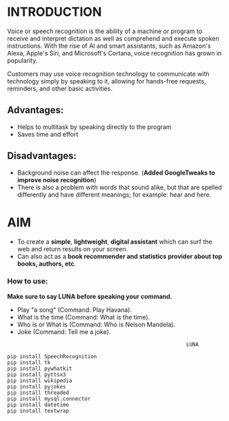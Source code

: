 # INTRODUCTION
Voice or speech recognition is the ability of a machine or program to receive and interpret dictation as well as comprehend and execute spoken instructions. With the rise of AI and smart assistants, such as Amazon's Alexa, Apple's Siri, and Microsoft's Cortana, voice recognition has grown in popularity.

Customers may use voice recognition technology to communicate with technology simply by speaking to it, allowing for hands-free requests, reminders, and other basic activities.

## Advantages:
- Helps to multitask by speaking directly to the program 
- Saves time and effort

## Disadvantages:
- Background noise can affect the response. (**Added GoogleTweaks to improve noise recognition**)
- There is also a problem with words that sound alike, but that are spelled differently and have different meanings; for example: hear and here.

# AIM
- To create a **simple**, **lightweight**, **digital assistant** which can surf the web and return results on your screen. 
- Can also act as a **book recommender and statistics provider about top books, authors, etc**. 


### How to use:
**Make sure to say **LUNA** before speaking your command.**

- Play "a song" (Command: Play Havana). 
- What is the time (Command: What is the time). 
- Who is or What is (Command: Who is Nelson Mandela).
- Joke (Command: Tell me a joke). 

```
                                                          LUNA
 
pip install SpeechRecognition
pip install tk
pip install pywhatkit
pip install pyttsx3
pip install wikipedia
pip install pyjokes
pip install threaded
pip install mysql.connector
pip install datetime
pip install textwrap
```
